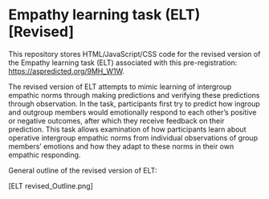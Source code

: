 # Empathy learning task (ELT) [Revised]

This repository stores HTML/JavaScript/CSS code for the revised version of the Empathy learning task (ELT) associated with this pre-registration: https://aspredicted.org/9MH_W1W.

The revised version of ELT attempts to mimic learning of intergroup empathic norms through making predictions and verifying these predictions through observation. In the task, participants first try to predict how ingroup and outgroup members would emotionally respond to each other’s positive or negative outcomes, after which they receive feedback on their prediction. This task allows examination of how participants learn about operative intergroup empathic norms from individual observations of group members’ emotions and how they adapt to these norms in their own empathic responding. 

General outline of the revised version of ELT:

[ELT revised_Outline.png]

